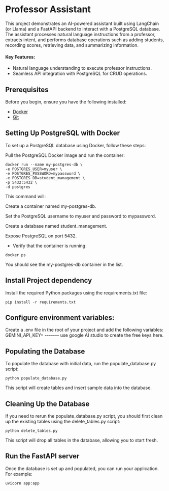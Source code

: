 # Professor Assistant

This project demonstrates an AI-powered assistant built using LangChain (or Llama) and a FastAPI backend to interact with a PostgreSQL database. The assistant processes natural language instructions from a professor, extracts intent, and performs database operations such as adding students, recording scores, retrieving data, and summarizing information.

#### Key Features:

- Natural language understanding to execute professor instructions.
- Seamless API integration with PostgreSQL for CRUD operations.

## Prerequisites
Before you begin, ensure you have the following installed:

- [Docker](https://docs.docker.com/get-docker/)
- [Git](https://git-scm.com/downloads)

## Setting Up PostgreSQL with Docker

To set up a PostgreSQL database using Docker, follow these steps:

Pull the PostgreSQL Docker image and run the container:

```
docker run --name my-postgres-db \
-e POSTGRES_USER=myuser \
-e POSTGRES_PASSWORD=mypassword \
-e POSTGRES_DB=student_management \
-p 5432:5432 \
-d postgres
```

This command will:

Create a container named my-postgres-db.

Set the PostgreSQL username to myuser and password to mypassword.

Create a database named student_management.

Expose PostgreSQL on port 5432.

- Verify that the container is running:

`docker ps`

You should see the my-postgres-db container in the list.


## Install Project dependency
Install the required Python packages using the requirements.txt file:

`pip install -r requirements.txt`

## Configure environment variables:

Create a .env file in the root of your project and add the following variables:
GEMINI_API_KEY= -------
use google AI studio to create the free keys here.

## Populating the Database
To populate the database with initial data, run the populate_database.py script:

`python populate_database.py`

This script will create tables and insert sample data into the database.

## Cleaning Up the Database
If you need to rerun the populate_database.py script, you should first clean up the existing tables using the delete_tables.py script:


`python delete_tables.py`

This script will drop all tables in the database, allowing you to start fresh.


## Run the FastAPI server 
Once the database is set up and populated, you can run your application. For example:

`uvicorn app:app`







